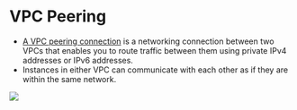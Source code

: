 # VPC Peering
- [A VPC peering connection](https://docs.aws.amazon.com/vpc/latest/peering/what-is-vpc-peering.html) is a networking connection between two VPCs that enables you to route traffic between them using private IPv4 addresses or IPv6 addresses. 
- Instances in either VPC can communicate with each other as if they are within the same network.

![](https://d1tlzifd8jdoy4.cloudfront.net/wp-content/uploads/2020/05/VPC-Peering-On-Premise-1.png)